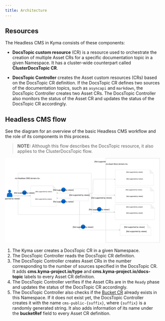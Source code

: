 ```yaml
---
title: Architecture
---
```


## Resources

The Headless CMS in Kyma consists of these components:

- **DocsTopic custom resource** (CR) is a resource used to orchestrate the creation of multiple Asset CRs for a specific documentation topic in a given Namespace. It has a cluster-wide counterpart called **ClusterDocsTopic CR**.

- **DocsTopic Controller** creates the Asset custom resources (CRs) based on the DocsTopic CR definition. If the DocsTopic CR defines two sources of the documentation topics, such as `asyncapi` and `markdown`, the DocsTopic Controller creates two Asset CRs.
The DocsTopic Controller also monitors the status of the Asset CR and updates the status of the DocsTopic CR accordingly.

## Headless CMS flow

See the diagram for an overview of the basic Headless CMS workflow and the role of its components in this process.

>**NOTE:** Although this flow describes the DocsTopic resource, it also applies to the ClusterDocsTopic flow.

![](./assets/headless-cms-architecture.svg)

1. The Kyma user creates a DocsTopic CR in a given Namespace.
2. The DocsTopic Controller reads the DocsTopic CR definition.
3. The DocsTopic Controller creates Asset CRs in the number corresponding to the number of sources specified in the DocsTopic CR. It adds **cms.kyma-project.io/type** and **cms.kyma-project.io/docs-topic** labels to every Asset CR definition.
4. The DocsTopic Controller verifies if the Asset CRs are in the `Ready` phase and updates the status of the DocsTopic CR accordingly.
5. The DocsTopic Controller also checks if the [Bucket CR](asset-store/#details-bucket-custom-resource-lifecycle) already exists in this Namespace. If it does not exist yet, the DocsTopic Controller creates it with the name `cms-public-{suffix}`, where `{suffix}` is a randomly generated string. It also adds information of its name under the **bucketRef** field to every Asset CR definition.

